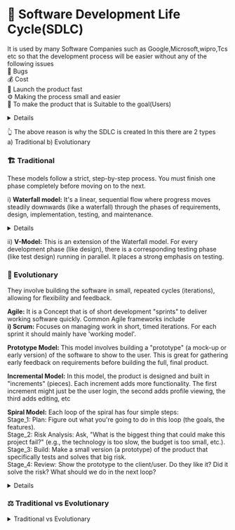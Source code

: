# 🧩 Software Development Life Cycle(SDLC)
It is used by many Software Companies such as Google,Microsoft,wipro,Tcs etc so that the development process will be easier without any of the following issues  
🐞 Bugs  
💰 Cost  
🚀 Launch the product fast  
⚙️ Making the process small and easier  
🎯 To make the product that is Suitable to the goal(Users)  
   <details>
      ![SDLC Diagram](https://github.com/LikhithAvinash/Computer_Science_Notes/blob/master/Software_Engineering/assets/SDLC.png)
    </details>
    
👆 The above reason is why the SDLC is created
In this there are 2 types  
a) Traditional b) Evolutionary 

### 🏗️ Traditional ###
These models follow a strict, step-by-step process. You must finish one phase completely before moving on to the next.  

i) **Waterfall model:** It's a linear, sequential flow where progress moves steadily downwards (like a waterfall) through the phases of requirements, design, implementation, testing, and maintenance.  
<details>![Waterfall](https://github.com/LikhithAvinash/Computer_Science_Notes/blob/master/Software_Engineering/assets/waterfall.png)</details>

ii) **V-Model:** This is an extension of the Waterfall model. For every development phase (like design), there is a corresponding testing phase (like test design) running in parallel. It places a strong emphasis on testing.  

### 🔁 Evolutionary
They involve building the software in small, repeated cycles (iterations), allowing for flexibility and feedback.

**Agile:** It is a Concept that is of short development "sprints" to deliver working software quickly. Common Agile frameworks include  
    **i) Scrum:** Focuses on managing work in short, timed iterations. For each sprint it should mainly have 'working model'.

**Prototype Model:** This model involves building a "prototype" (a mock-up or early version) of the software to show to the user. This is great for gathering early feedback on requirements before building the full, final product.

**Incremental Model:** In this model, the product is designed and built in "increments" (pieces). Each increment adds more functionality. The first increment might just be the user login, the second adds profile viewing, the third adds editing, etc

**Spiral Model:** Each loop of the spiral has four simple steps:  
    Stage_1: Plan: Figure out what you're going to do in this loop (the goals, the features).  
    Stage_2: Risk Analysis: Ask, "What is the biggest thing that could make this project fail?" (e.g., the technology is too slow, the budget is too small, etc.).  
    Stage_3: Build: Make a small version (a prototype) of the product that specifically tests and solves that big risk.  
    Stage_4: Review: Show the prototype to the client/user. Do they like it? Did it solve the risk? What should we do in the next loop? 
    
   <details>![Spiral Model](https://github.com/LikhithAvinash/Computer_Science_Notes/blob/master/Software_Engineering/assets/spiral.png)</details>

### ⚖️ Traditional vs Evolutionary
<details>
   <summary>Traditional vs Evolutionary</summary>
   <img width="675" height="899" alt="Traditional vs Evolutionary" src="https://github.com/user-attachments/assets/cd2fcf0a-1f24-4f4c-9b80-b1491d7ba11c" />
</details>










